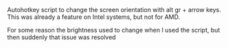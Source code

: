 Autohotkey script to change the screen orientation with alt gr + arrow keys. This was already a feature on Intel systems, but not for AMD.

For some reason the brightness used to change when I used the script, but then suddenly that issue was resolved
